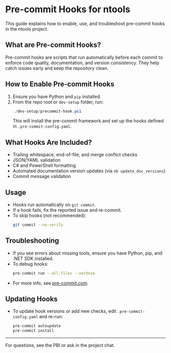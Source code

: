 # Pre-commit Hooks for ntools

This guide explains how to enable, use, and troubleshoot pre-commit hooks in the ntools project.

## What are Pre-commit Hooks?
Pre-commit hooks are scripts that run automatically before each commit to enforce code quality, documentation, and version consistency. They help catch issues early and keep the repository clean.

## How to Enable Pre-commit Hooks

1. Ensure you have Python and `pip` installed.
2. From the repo root or `dev-setup` folder, run:
   ```powershell
   ./dev-setup/precommit-hook.ps1
   ```
   This will install the pre-commit framework and set up the hooks defined in `.pre-commit-config.yaml`.

## What Hooks Are Included?
- Trailing whitespace, end-of-file, and merge conflict checks
- JSON/YAML validation
- C# and PowerShell formatting
- Automated documentation version updates (via `nb update_doc_versions`)
- Commit message validation

## Usage
- Hooks run automatically on `git commit`.
- If a hook fails, fix the reported issue and re-commit.
- To skip hooks (not recommended):
  ```sh
  git commit --no-verify
  ```

## Troubleshooting
- If you see errors about missing tools, ensure you have Python, pip, and .NET SDK installed.
- To debug hooks:
  ```sh
  pre-commit run --all-files --verbose
  ```
- For more info, see [pre-commit.com](https://pre-commit.com/).

## Updating Hooks
- To update hook versions or add new checks, edit `.pre-commit-config.yaml` and re-run:
  ```sh
  pre-commit autoupdate
  pre-commit install
  ```

---
For questions, see the PBI or ask in the project chat.
